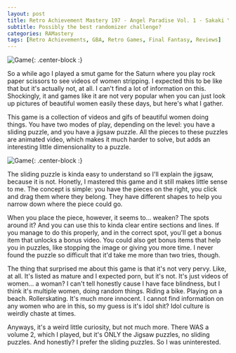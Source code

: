 ```yaml
---
layout: post
title: Retro Achievement Mastery 197 - Angel Paradise Vol. 1 - Sakaki Yuko - Koi no Yokan in Hollywood 
subtitle: Possibly the best randomizer challenge?
categories: RAMastery
tags: [Retro Achievements, GBA, Retro Games, Final Fantasy, Reviews]
---
```



![Game](https://imgur.com/bodAozZ.png){: .center-block :}

So a while ago I played a smut game for the Saturn where you play rock paper scissors to see videos of women stripping. I expected this to be like that but it's actually not, at all. I can't find a lot of information on this. Shockingly, it and games like it are not very popular when you can just look up pictures of beautiful women easily these days, but here's what I gather.

This game is a collection of videos and gifs of beautiful women doing things. You have two modes of play, depending on the level: you have a sliding puzzle, and you have a jigsaw puzzle. All the pieces to these puzzles are animated video, which makes it much harder to solve, but adds an interesting little dimensionality to a puzzle.


![Game](https://imgur.com/FEYoKz7.png){: .center-block :}

The sliding puzzle is kinda easy to understand so I'll explain the jigsaw, because it is not. Honetly, I mastered this game and it still makes little sense to me. The concept is simple: you have the pieces on the right, you click and drag them where they belong. They have different shapes to help you narrow down where the piece could go.

When you place the piece, however, it seems to... weaken? The spots around it? And you can use this to kinda clear entire sections and lines. If you manage to do this properly, and in the correct spot, you'll get a bonus item that unlocks a bonus video. You could also get bonus items that help you in puzzles, like stopping the image or giving you more time. I never found the puzzle so difficult that it'd take me more than two tries, though.

The thing that surprised me about this game is that it's not very pervy. Like, at all. It's listed as mature and I expected porn, but it's not. It's just videos of women... a woman? I can't tell honestly cause I have face blindness, but I think it's multiple women, doing random things. Riding a bike. Playing on a beach. Rollerskating. It's much more innocent. I cannot find information on any women who are in this, so my guess is it's idol shit? Idol culture is weirdly chaste at times.

Anyways, it's a weird little curiosity, but not much more. There WAS a volume 2, which I played, but it's ONLY the Jigsaw puzzles, no sliding puzzles. And honestly? I prefer the sliding puzzles. So I was uninterested.